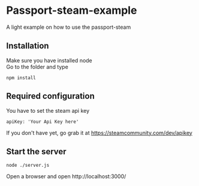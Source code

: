 # Passport-steam-example
A light example on how to use the passport-steam

## Installation
Make sure you have installed node <br />
Go to the folder and type
```
npm install
```

## Required configuration
You have to set the steam api key
```
apiKey: 'Your Api Key here'
```
If you don't have yet, go grab it at https://steamcommunity.com/dev/apikey

## Start the server
```
node ./server.js
```
Open a browser and open http://localhost:3000/

